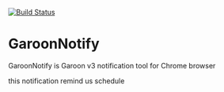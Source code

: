 [![Build Status](https://secure.travis-ci.org/natsumesou/GaroonNotify.png)](http://travis-ci.org/natsumesou/GaroonNotify)
# GaroonNotify

GaroonNotify is Garoon v3 notification tool for Chrome browser

this notification remind us schedule


